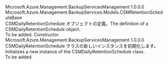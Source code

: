 <Type Name="CSMDailyRetentionSchedule" FullName="Microsoft.Azure.Management.BackupServices.Models.CSMDailyRetentionSchedule">
  <TypeSignature Language="C#" Value="public class CSMDailyRetentionSchedule : Microsoft.Azure.Management.BackupServices.Models.CSMRetentionScheduleBase" />
  <TypeSignature Language="ILAsm" Value=".class public auto ansi beforefieldinit CSMDailyRetentionSchedule extends Microsoft.Azure.Management.BackupServices.Models.CSMRetentionScheduleBase" />
  <TypeSignature Language="DocId" Value="T:Microsoft.Azure.Management.BackupServices.Models.CSMDailyRetentionSchedule" />
  <TypeSignature Language="VB.NET" Value="Public Class CSMDailyRetentionSchedule&#xA;Inherits CSMRetentionScheduleBase" />
  <TypeSignature Language="F#" Value="type CSMDailyRetentionSchedule = class&#xA;    inherit CSMRetentionScheduleBase" />
  <AssemblyInfo>
    <AssemblyName>Microsoft.Azure.Management.BackupServicesManagement</AssemblyName>
    <AssemblyVersion>1.0.0.0</AssemblyVersion>
  </AssemblyInfo>
  <Base>
    <BaseTypeName>Microsoft.Azure.Management.BackupServices.Models.CSMRetentionScheduleBase</BaseTypeName>
  </Base>
  <Interfaces />
  <Docs>
    <summary>
            <span data-ttu-id="2dcbd-101">CSMDailyRetentionSchedule オブジェクトの定義。</span><span class="sxs-lookup"><span data-stu-id="2dcbd-101">The definition of a CSMDailyRetentionSchedule object.</span></span>
            </summary>
    <remarks>To be added.</remarks>
  </Docs>
  <Members>
    <Member MemberName=".ctor">
      <MemberSignature Language="C#" Value="public CSMDailyRetentionSchedule ();" />
      <MemberSignature Language="ILAsm" Value=".method public hidebysig specialname rtspecialname instance void .ctor() cil managed" />
      <MemberSignature Language="DocId" Value="M:Microsoft.Azure.Management.BackupServices.Models.CSMDailyRetentionSchedule.#ctor" />
      <MemberSignature Language="VB.NET" Value="Public Sub New ()" />
      <MemberType>Constructor</MemberType>
      <AssemblyInfo>
        <AssemblyName>Microsoft.Azure.Management.BackupServicesManagement</AssemblyName>
        <AssemblyVersion>1.0.0.0</AssemblyVersion>
      </AssemblyInfo>
      <Parameters />
      <Docs>
        <summary>
            <span data-ttu-id="2dcbd-102">CSMDailyRetentionSchedule クラスの新しいインスタンスを初期化します。</span><span class="sxs-lookup"><span data-stu-id="2dcbd-102">Initializes a new instance of the CSMDailyRetentionSchedule class.</span></span>
            </summary>
        <remarks>To be added.</remarks>
      </Docs>
    </Member>
  </Members>
</Type>